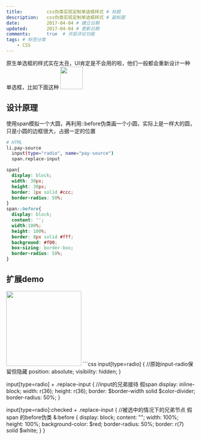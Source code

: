 ```yaml
---
title:         css伪类实现定制单选框样式 # 标题
description:   css伪类实现定制单选框样式 # 副标题
date:          2017-04-04 # 建立日期
updated:       2017-04-04 # 更新日期
comments:      true  # 开启评论功能
tags: # 标签分类
    - CSS
---
```



原生单选框的样式实在太丑，UI肯定是不会用的啦，他们一般都会重新设计一种单选框，比如下面这种
<img src="../images/css/single-choice.png" width="60px">

## 设计原理
使用span模拟一个大圆，再利用::before伪类画一个小圆，实际上是一样大的圆，只是小圆的边框很大，占据一定的位置

```bash
# HTML
li.pay-source
  input(type="radio", name="pay-source")
  span.replace-input
```

```css
span{
  display: block;
  width: 30px;
  height: 30px;
  border: 1px solid #ccc;  
  border-radius: 50%;
}
span::before{
  display: block;
  content: '';
  width:100%;
  height: 100%;
  border: 8px solid #fff;
  background: #f00;
  box-sizing: border-box;
  border-radius: 50%;
}
```

## 扩展demo
<img src="../images/css/single-choice-demo.png" width="200px">
```css
input[type=radio] {    //原始input-radio保留但隐藏
  position: absolute;
  visibility: hidden;
}

input[type=radio] + .replace-input {    //input的兄弟接待 假span
  display: inline-block;
  width: r(36);
  height: r(36);
  border: $border-width solid $color-divider;
  border-radius: 50%;
}

input[type=radio]:checked + .replace-input {    //被选中的情况下的兄弟节点 假span 的before伪类
  &:before {
    display: block;
    content: "";
    width: 100%;
    height: 100%;
    background-color: $red;
    border-radius: 50%;
    border: r(7) solid $white;
  }
}
```
